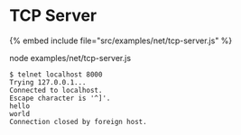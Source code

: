 # TCP Server


{% embed include file="src/examples/net/tcp-server.js" %}

node examples/net/tcp-server.js


```
$ telnet localhost 8000
Trying 127.0.0.1...
Connected to localhost.
Escape character is '^]'.
hello
world
Connection closed by foreign host.
```


